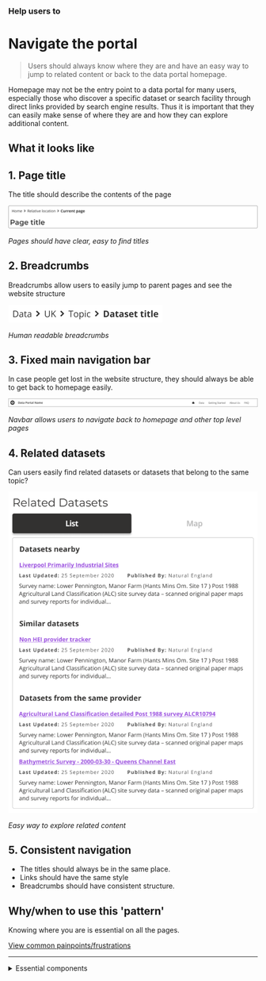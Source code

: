 ### Help users to
# Navigate the portal

> Users should always know where they are and have an easy way to jump to related content or back to the data portal homepage.

Homepage may not be the entry point to a data portal for many users, especially those who discover a specific dataset or search facility through direct links provided by search engine results. Thus it is important that they can easily make sense of where they are and how they can explore additional content.

## What it looks like

## 1. Page title

The title should describe the contents of the page

<div class="image-container">

![Google results](../../_media/help-navigate/simple-title.png)

*Pages should have clear, easy to find titles*

</div>

## 2. Breadcrumbs

Breadcrumbs allow users to easily jump to parent pages and see the website structure

<div class="image-container">

![Google results](../../_media/help-navigate/breadcrumbs.png)

*Human readable breadcrumbs*

</div>

## 3. Fixed main navigation bar

In case people get lost in the website structure, they should always be able to get back to homepage easily.

<div class="image-container">

![navbar](../../_media/check-portal-is-relevant/navbar.png)

*Navbar allows users to navigate back to homepage and other top level pages*

</div>

## 4. Related datasets

Can users easily find related datasets or datasets that belong to the same topic?

<div class="image-container">

![related datasets](../../_media/help-navigate/related-datasets.png)

*Easy way to explore related content*

</div>

## 5. Consistent navigation

* The titles should always be in the same place.
* Links should have the same style
* Breadcrumbs should have consistent structure.


## Why/when to use this 'pattern'

Knowing where you are is essential on all the pages.

<p class="link1"><a href="#/main-content/introduction?id=_2-search-within-data-portal" >View common painpoints/frustrations</a></p>

---

<!-- Additional information can be presented in dropdown menus -->

<details>
<summary>Essential components</summary>
<br>

Below is a checklist of components/information that are relevant for this task.

These components can be arranged in many ways, but the ones with highest relevance should be the most visible/accessible.

?> 1 - high relevance, 2 - medium relevance, 3 - low relevance

<!-- Table of component start -->

| Component      | Description                                              | Relevance |
|----------------|----------------------------------------------------------|:---------:|
| Page title     | A clear page title that can help users orient themselves |     1     |
| Breadcrumbs    | Breadcrumbs allowing users easily jump to parent folders |     1     |
| Navigation bar | Navigation bar including homepage link and search bar    |     1     |

</details>
